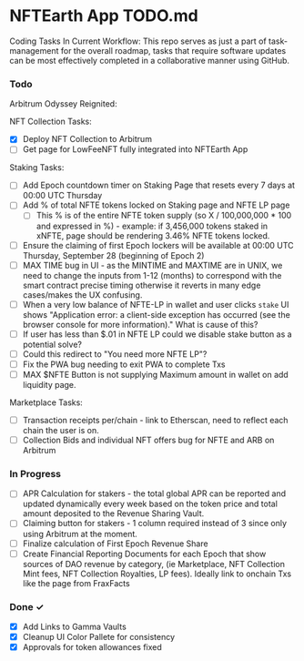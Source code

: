 # NFTEarth App TODO.md

Coding Tasks In Current Workflow: This repo serves as just a part of task-management for the overall roadmap, tasks that require software updates can be most effectively completed in a collaborative manner using GitHub.

### Todo

Arbitrum Odyssey Reignited:

NFT Collection Tasks:

- [x] Deploy NFT Collection to Arbitrum
- [ ] Get page for LowFeeNFT fully integrated into NFTEarth App

Staking Tasks: 

- [ ] Add Epoch countdown timer on Staking Page that resets every 7 days at 00:00 UTC Thursday
- [ ] Add % of total NFTE tokens locked on Staking page and NFTE LP page 
  - [ ] This % is of the entire NFTE token supply (so X / 100,000,000 * 100 and expressed in %) - example: if 3,456,000 tokens staked in xNFTE, page should be rendering 3.46% NFTE tokens locked.
- [ ] Ensure the claiming of first Epoch lockers will be available at 00:00 UTC Thursday, September 28 (beginning of Epoch 2)
- [ ] MAX TIME bug in UI - as the MINTIME and MAXTIME are in UNIX, we need to change the inputs from 1-12 (months) to correspond with the smart contract precise timing otherwise it reverts in many edge cases/makes the UX confusing.
- [ ] When a very low balance of NFTE-LP in wallet and user clicks `stake` UI shows "Application error: a client-side exception has occurred (see the browser console for more information)." What is cause of this?
 - [ ] If user has less than $.01 in NFTE LP could we disable stake button as a potential solve?
 - [ ] Could this redirect to "You need more NFTE LP"?
- [ ] Fix the PWA bug needing to exit PWA to complete Txs
- [ ] MAX $NFTE Button is not supplying Maximum amount in wallet on add liquidity page.

Marketplace Tasks:

- [ ] Transaction receipts per/chain - link to Etherscan, need to reflect each chain the user is on.
- [ ] Collection Bids and individual NFT offers bug for NFTE and ARB on Arbitrum

### In Progress

- [ ] APR Calculation for stakers - the total global APR can be reported and updated dynamically every week based on the token price and total amount deposited to the Revenue Sharing Vault.
- [ ] Claiming button for stakers - 1 column required instead of 3 since only using Arbitrum at the moment. 
- [ ] Finalize calculation of First Epoch Revenue Share
- [ ] Create Financial Reporting Documents for each Epoch that show sources of DAO revenue by category, (ie Marketplace, NFT Collection Mint fees, NFT Collection Royalties, LP fees). Ideally link to onchain Txs like the page from FraxFacts

### Done ✓

- [x] Add Links to Gamma Vaults
- [x] Cleanup UI Color Pallete for consistency
- [x] Approvals for token allowances fixed 
